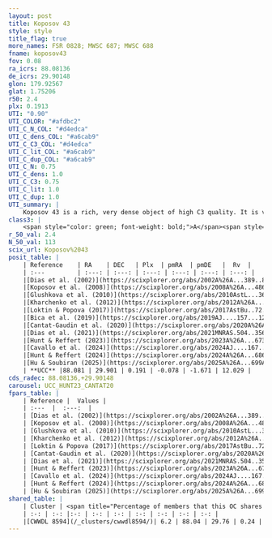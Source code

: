 ```yaml
---
layout: post
title: Koposov 43
style: style
title_flag: true
more_names: FSR 0828; MWSC 687; MWSC 688
fname: koposov43
fov: 0.08
ra_icrs: 88.08136
de_icrs: 29.90148
glon: 179.92567
glat: 1.75206
r50: 2.4
plx: 0.1913
UTI: "0.90"
UTI_COLOR: "#afdbc2"
UTI_C_N_COL: "#d4edca"
UTI_C_dens_COL: "#a6cab9"
UTI_C_C3_COL: "#d4edca"
UTI_C_lit_COL: "#a6cab9"
UTI_C_dup_COL: "#a6cab9"
UTI_C_N: 0.75
UTI_C_dens: 1.0
UTI_C_C3: 0.75
UTI_C_lit: 1.0
UTI_C_dup: 1.0
UTI_summary: |
    Koposov 43 is a rich, very dense object of high C3 quality. It is very well-studied in the literature. This object shares a very small percentage of members with a later reported entry.
class3: |
    <span style="color: green; font-weight: bold;">A</span><span style="color: #FFC300; font-weight: bold;">B</span>
r_50_val: 2.4
N_50_val: 113
scix_url: Koposov%2043
posit_table: |
    | Reference    | RA    | DEC   | Plx  | pmRA  | pmDE   |  Rv  |
    | :---         | :---: | :---: | :---: | :---: | :---: | :---: |
    |[Dias et al. (2002)](https://scixplorer.org/abs/2002A%26A...389..871D) | 88.062 | 29.919 | -- | 1.07 | -3.35 | -- |
    |[Koposov et al. (2008)](https://scixplorer.org/abs/2008A%26A...486..771K) | 88.061 | 29.919 | -- | -- | -- | -- |
    |[Glushkova et al. (2010)](https://scixplorer.org/abs/2010AstL...36...75G) | 88.061 | 29.919 | -- | -- | -- | -- |
    |[Kharchenko et al. (2012)](https://scixplorer.org/abs/2012A%26A...543A.156K) | 88.073 | 29.897 | -- | 0.53 | -5.24 | -- |
    |[Loktin & Popova (2017)](https://scixplorer.org/abs/2017AstBu..72..257L) | 88.065 | 29.919 | -- | -0.094 | -1.196 | 26.6 |
    |[Bica et al. (2019)](https://scixplorer.org/abs/2019AJ....157...12B) | 88.058 | 29.918 | -- | -- | -- | -- |
    |[Cantat-Gaudin et al. (2020)](https://scixplorer.org/abs/2020A%26A...640A...1C) | 88.079 | 29.901 | 0.18 | -0.037 | -1.664 | -- |
    |[Dias et al. (2021)](https://scixplorer.org/abs/2021MNRAS.504..356D) | 88.103 | 29.89 | 0.185 | -0.026 | -1.664 | -- |
    |[Hunt & Reffert (2023)](https://scixplorer.org/abs/2023A%26A...673A.114H) | 88.091 | 29.912 | 0.204 | -0.082 | -1.662 | 12.695 |
    |[Cavallo et al. (2024)](https://scixplorer.org/abs/2024AJ....167...12C) | 88.067 | 29.906 | 0.201 | -- | -- | -- |
    |[Hunt & Reffert (2024)](https://scixplorer.org/abs/2024A%26A...686A..42H) | 88.091 | 29.912 | 0.204 | -0.082 | -1.662 | 12.695 |
    |[Hu & Soubiran (2025)](https://scixplorer.org/abs/2025A%26A...699A.246H) | 88.067 | 29.906 | -- | -- | -- | -- |
    | **UCC** |88.081 | 29.901 | 0.191 | -0.078 | -1.671 | 12.029 | 
cds_radec: 88.08136,+29.90148
carousel: UCC_HUNT23_CANTAT20
fpars_table: |
    | Reference |  Values |
    | :---  |  :---:  |
    | [Dias et al. (2002)](https://scixplorer.org/abs/2002A%26A...389..871D) | `E(B-V)=0.38, Dist=2800.0, Age=9.3` |
    | [Koposov et al. (2008)](https://scixplorer.org/abs/2008A%26A...486..771K) | `E(B-V)=0.38, Distance=2800, Age=9.3` |
    | [Glushkova et al. (2010)](https://scixplorer.org/abs/2010AstL...36...75G) | `E(B-V)=0.38, Dm=12.21, Age=9.3` |
    | [Kharchenko et al. (2012)](https://scixplorer.org/abs/2012A%26A...543A.156K) | `e_bv=0.65, distance=3000, log_age=9.115` |
    | [Loktin & Popova (2017)](https://scixplorer.org/abs/2017AstBu..72..257L) | `E(B-V)=0.706, Dmod=13.145, logt=7.8` |
    | [Cantat-Gaudin et al. (2020)](https://scixplorer.org/abs/2020A%26A...640A...1C) | `AVNN=1.41, DMNN=13.34, AgeNN=9.45` |
    | [Dias et al. (2021)](https://scixplorer.org/abs/2021MNRAS.504..356D) | `Av=2.063, Dist=4831, logage=9.0, [Fe/H]=-0.309` |
    | [Hunt & Reffert (2023)](https://scixplorer.org/abs/2023A%26A...673A.114H) | `AV50=1.496, diffAV50=1.729, MOD50=12.959, logAge50=8.977` |
    | [Cavallo et al. (2024)](https://scixplorer.org/abs/2024AJ....167...12C) | `AV50=1.44, dMod50=13.12, logAge50=9.33, [Fe/H]50=-0.17` |
    | [Hunt & Reffert (2024)](https://scixplorer.org/abs/2024A%26A...686A..42H) | `MassJ=1094.79` |
    | [Hu & Soubiran (2025)](https://scixplorer.org/abs/2025A%26A...699A.246H) | `MA22=-0.39, MA23f=-0.41, MA23g=-0.38, MK24=-0.32, MF24=-0.5` |
shared_table: |
    | Cluster | <span title="Percentage of members that this OC shares with the ones listed">%</span>   | RA   | DEC   | Plx   | pmRA  | pmDE  | Rv | UTI |
    | :-: | :-: |:-: | :-: | :-: | :-: | :-: | :-: | :-: |
    |[CWWDL 8594](/_clusters/cwwdl8594/)| 6.2 | 88.04 | 29.76 | 0.24 | 0.1 | -1.6 | 59.28 |0.02 |
---
```

